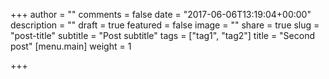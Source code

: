 +++
author = ""
comments = false
date = "2017-06-06T13:19:04+00:00"
description = ""
draft = true
featured = false
image = ""
share = true
slug = "post-title"
subtitle = "Post subtitle"
tags = ["tag1", "tag2"]
title = "Second post"
[menu.main]
weight = 1

+++
